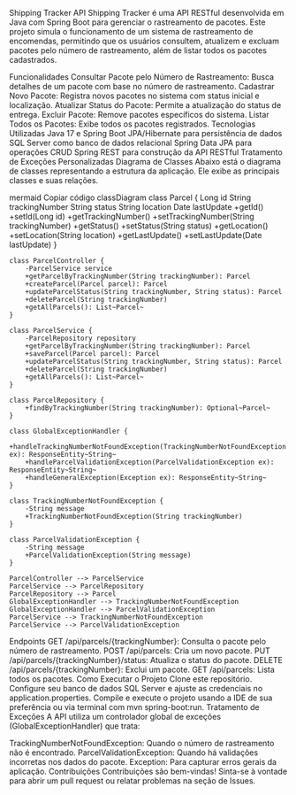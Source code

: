 Shipping Tracker API
Shipping Tracker é uma API RESTful desenvolvida em Java com Spring Boot para gerenciar o rastreamento de pacotes. Este projeto simula o funcionamento de um sistema de rastreamento de encomendas, permitindo que os usuários consultem, atualizem e excluam pacotes pelo número de rastreamento, além de listar todos os pacotes cadastrados.

Funcionalidades
Consultar Pacote pelo Número de Rastreamento: Busca detalhes de um pacote com base no número de rastreamento.
Cadastrar Novo Pacote: Registra novos pacotes no sistema com status inicial e localização.
Atualizar Status do Pacote: Permite a atualização do status de entrega.
Excluir Pacote: Remove pacotes específicos do sistema.
Listar Todos os Pacotes: Exibe todos os pacotes registrados.
Tecnologias Utilizadas
Java 17 e Spring Boot
JPA/Hibernate para persistência de dados
SQL Server como banco de dados relacional
Spring Data JPA para operações CRUD
Spring REST para construção da API RESTful
Tratamento de Exceções Personalizadas
Diagrama de Classes
Abaixo está o diagrama de classes representando a estrutura da aplicação. Ele exibe as principais classes e suas relações.

mermaid
Copiar código
classDiagram
    class Parcel {
        Long id
        String trackingNumber
        String status
        String location
        Date lastUpdate
        +getId()
        +setId(Long id)
        +getTrackingNumber()
        +setTrackingNumber(String trackingNumber)
        +getStatus()
        +setStatus(String status)
        +getLocation()
        +setLocation(String location)
        +getLastUpdate()
        +setLastUpdate(Date lastUpdate)
    }

    class ParcelController {
        -ParcelService service
        +getParcelByTrackingNumber(String trackingNumber): Parcel
        +createParcel(Parcel parcel): Parcel
        +updateParcelStatus(String trackingNumber, String status): Parcel
        +deleteParcel(String trackingNumber)
        +getAllParcels(): List~Parcel~
    }

    class ParcelService {
        -ParcelRepository repository
        +getParcelByTrackingNumber(String trackingNumber): Parcel
        +saveParcel(Parcel parcel): Parcel
        +updateParcelStatus(String trackingNumber, String status): Parcel
        +deleteParcel(String trackingNumber)
        +getAllParcels(): List~Parcel~
    }

    class ParcelRepository {
        +findByTrackingNumber(String trackingNumber): Optional~Parcel~
    }

    class GlobalExceptionHandler {
        +handleTrackingNumberNotFoundException(TrackingNumberNotFoundException ex): ResponseEntity~String~
        +handleParcelValidationException(ParcelValidationException ex): ResponseEntity~String~
        +handleGeneralException(Exception ex): ResponseEntity~String~
    }

    class TrackingNumberNotFoundException {
        -String message
        +TrackingNumberNotFoundException(String trackingNumber)
    }

    class ParcelValidationException {
        -String message
        +ParcelValidationException(String message)
    }

    ParcelController --> ParcelService
    ParcelService --> ParcelRepository
    ParcelRepository --> Parcel
    GlobalExceptionHandler --> TrackingNumberNotFoundException
    GlobalExceptionHandler --> ParcelValidationException
    ParcelService --> TrackingNumberNotFoundException
    ParcelService --> ParcelValidationException
Endpoints
GET /api/parcels/{trackingNumber}: Consulta o pacote pelo número de rastreamento.
POST /api/parcels: Cria um novo pacote.
PUT /api/parcels/{trackingNumber}/status: Atualiza o status do pacote.
DELETE /api/parcels/{trackingNumber}: Exclui um pacote.
GET /api/parcels: Lista todos os pacotes.
Como Executar o Projeto
Clone este repositório.
Configure seu banco de dados SQL Server e ajuste as credenciais no application.properties.
Compile e execute o projeto usando a IDE de sua preferência ou via terminal com mvn spring-boot:run.
Tratamento de Exceções
A API utiliza um controlador global de exceções (GlobalExceptionHandler) que trata:

TrackingNumberNotFoundException: Quando o número de rastreamento não é encontrado.
ParcelValidationException: Quando há validações incorretas nos dados do pacote.
Exception: Para capturar erros gerais da aplicação.
Contribuições
Contribuições são bem-vindas! Sinta-se à vontade para abrir um pull request ou relatar problemas na seção de Issues.


